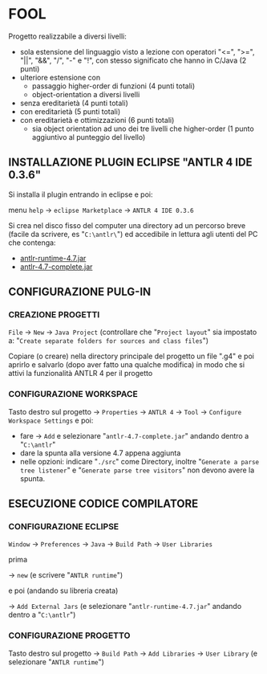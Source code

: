 # FOOL #

Progetto realizzabile a diversi livelli:

* sola estensione del linguaggio visto a lezione con operatori "<=", ">=", "||", "&&", "/", "-" e "!", con stesso significato che hanno in C/Java (2 punti)
* ulteriore estensione con
  * passaggio higher-order di funzioni (4 punti totali)
  * object-orientation a diversi livelli
* senza ereditarietà (4 punti totali)
* con ereditarietà (5 punti totali)
* con ereditarietà e ottimizzazioni (6 punti totali)
  * sia object orientation ad uno dei tre livelli che higher-order (1 punto aggiuntivo al punteggio del livello)

## INSTALLAZIONE PLUGIN ECLIPSE "ANTLR 4 IDE 0.3.6" ##

Si installa il plugin entrando in eclipse e poi:

menu ``help`` -> ``eclipse Marketplace`` -> ``ANTLR 4 IDE 0.3.6``

Si crea nel disco fisso del computer una directory ad un percorso breve (facile da scrivere, es "``C:\antlr\``") ed accedibile in lettura agli utenti del PC che contenga:

* [antlr-runtime-4.7.jar](http://www.antlr.org/download/antlr-runtime-4.7.jar)
* [antlr-4.7-complete.jar](http://www.antlr.org/download/antlr-4.7-complete.jar)

## CONFIGURAZIONE PULG-IN ##

### CREAZIONE PROGETTI ###

``File`` -> ``New`` -> ``Java Project`` (controllare che "``Project layout``" sia impostato a: "``Create separate folders for sources and class files``")

Copiare (o creare) nella directory principale del progetto un file ".g4" e poi aprirlo e salvarlo (dopo aver fatto una qualche modifica) in modo che si attivi la funzionalità ANTLR 4 per il progetto 

### CONFIGURAZIONE WORKSPACE ###

Tasto destro sul progetto -> ``Properties`` -> ``ANTLR 4`` -> ``Tool`` -> ``Configure Workspace Settings`` e poi:
* fare -> ``Add`` e selezionare "``antlr-4.7-complete.jar``" andando dentro a "``C:\antlr``"
* dare la spunta alla versione 4.7 appena aggiunta
* nelle opzioni: indicare "``./src``" come Directory, inoltre "``Generate a parse tree listener``" e "``Generate parse tree visitors``" non devono avere la spunta.

## ESECUZIONE CODICE COMPILATORE ##

### CONFIGURAZIONE ECLIPSE ###

``Window`` -> ``Preferences`` -> ``Java`` -> ``Build Path`` -> ``User Libraries``

prima

-> ``new`` (e scrivere "``ANTLR runtime``")

e poi (andando su libreria creata)

-> ``Add External Jars`` (e selezionare "``antlr-runtime-4.7.jar``" andando dentro a "``C:\antlr``")

### CONFIGURAZIONE PROGETTO ###

Tasto destro sul progetto -> ``Build Path`` -> ``Add Libraries`` -> ``User Library`` (e selezionare "``ANTLR runtime``")
